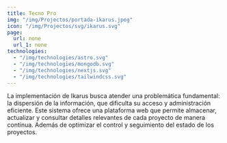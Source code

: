 ```yaml
---
title: Tecno Pro
img: "/img/Projectos/portada-ikarus.jpeg"
icon: "/img/Projectos/svg/ikarus.svg"
page:
  url: none
  url_1: none
technologies:
  - "/img/technologies/astro.svg"
  - "/img/technologies/mongodb.svg"
  - "/img/technologies/nextjs.svg"
  - "/img/technologies/tailwindcss.svg"
---
```


La implementación de Ikarus busca atender una problemática
fundamental: la dispersión de la información, que dificulta su
acceso y administración eficiente. Este sistema ofrece una
plataforma web que permite almacenar, actualizar y consultar
detalles relevantes de cada proyecto de manera continua. Además de
optimizar el control y seguimiento del estado de los proyectos.
